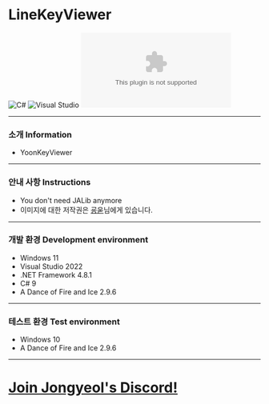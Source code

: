 # LineKeyViewer
![C#](https://img.shields.io/badge/Lang-Csharp-c9c8e4.svg?&logo=c#)
![Visual Studio](https://img.shields.io/badge/IDE-Visual_Studio-A8B9CC?style=flat&logo=C&logoColor=white)
![Download](https://img.shields.io/github/downloads/JofoDuh/YoonKeyViewer/YoonKeyViewer.v1.0.0.zip)

---
### 소개 Information
* YoonKeyViewer
---
### 안내 사항 Instructions
* You don't need JALib anymore
* 이미지에 대한 저작권은 [굥욷](https://www.youtube.com/@%EA%B5%A5%EC%9A%B7)님에게 있습니다.
---
### 개발 환경 Development environment
* Windows 11
* Visual Studio 2022
* .NET Framework 4.8.1
* C# 9
* A Dance of Fire and Ice 2.9.6
---
### 테스트 환경 Test environment
* Windows 10
* A Dance of Fire and Ice 2.9.6
---
# [Join Jongyeol's Discord!](https://discord.jongyeol.kr)